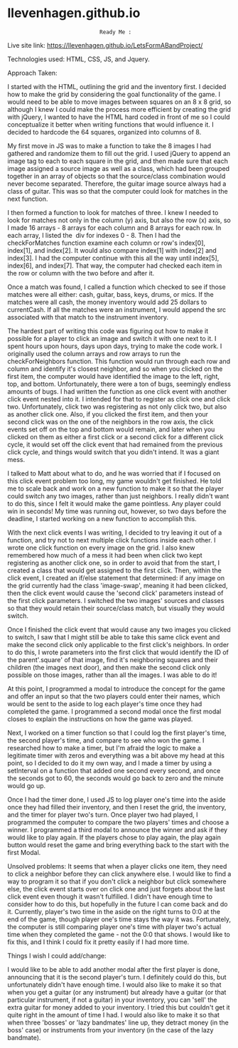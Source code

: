 # llevenhagen.github.io

                                 Ready Me :

Live site link: https://llevenhagen.github.io/LetsFormABandProject/


Technologies used:
HTML, CSS, JS, and Jquery.

Approach Taken:

I started with the HTML, outlining the grid and the inventory first. I decided how to make the grid by considering the goal functionality of the game. I would need to be able to move images between squares on an 8 x 8 grid, so although I knew I could make the process more efficient by creating the grid with jQuery, I wanted to have the HTML hard coded in front of me so I could conceptualize it better when writing functions that would influence it. I decided to hardcode the 64 squares, organized into columns of 8.

My first move in JS was to make a function to take the 8 images I had gathered and randomize them to fill out the grid. I used jQuery to append an image tag to each to each square in the grid, and then made sure that each image assigned a source image as well as a class, which had been grouped together in an array of objects so that the source/class combination would never become separated. Therefore, the guitar image source always had a class of guitar. This was so that the computer could look for matches in the next function.

I then formed a function to look for matches of three. I knew I needed to look for matches not only in the column (y) axis, but also the row (x) axis, so I made 16 arrays - 8 arrays for each column and 8 arrays for each row. In each array, I listed the <img> div for indexes 0 - 8. Then I had the checkForMatches function examine each column or row's index[0], index[1], and index[2]. It would also compare index[1] with index[2] and index[3]. I had the computer continue with this all the way until index[5], index[6], and index[7]. That way, the computer had checked each item in the row or column with the two before and after it.

  Once a match was found, I called a function which checked to see if those matches were all either: cash, guitar, bass, keys, drums, or mics. If the matches were all cash, the money inventory would add 25 dollars to currentCash. If all the matches were an instrument, I would append the src associated with that match to the instrument inventory.

  The hardest part of writing this code was figuring out how to make it possible for a player to click an image and switch it with one next to it. I spent hours upon hours, days upon days, trying to make the code work. I originally used the column arrays and row arrays to run the checkForNeighbors function. This function would run through each row and column and identify it's closest neighbor, and so when you clicked on the first item, the computer would have identified the image to the left, right, top, and bottom. Unfortunately, there were a ton of bugs, seemingly endless amounts of bugs. I had written the function as one click event with another click event nested into it. I intended for that to register as click one and click two. Unfortunately, click two was registering as not only click two, but also as another click one. Also, if you clicked the first item, and then your second click was on the one of the neighbors in the row axis, the click events set off on the top and bottom would remain, and later when you clicked on them as either a first click or a second click for a different click cycle, it would set off the click event that had remained from the previous click cycle, and things would switch that you didn't intend. It was a giant mess.

  I talked to Matt about what to do, and he was worried that if I focused on this click event problem too long, my game wouldn't get finished. He told me to scale back and work on a new function to make it so that the player could switch any two images, rather than just neighbors. I really didn't want to do this, since I felt it would make the game pointless. Any player could win in seconds! My time was running out, however, so two days before the deadline, I started working on a new function to accomplish this.

  With the next click events I was writing, I decided to try leaving it out of a function, and try not to next multiple click functions inside each other. I wrote one click function on every image on the grid. I also knew remembered how much of a mess it had been when click two kept registering as another click one, so in order to avoid that from the start, I created a class that would get assigned to the first click. Then, within the click event, I created an if/else statement that determined: if any image on the grid currently had the class 'image-swap', meaning it had been clicked, then the click event would cause the 'second click' parameters instead of the first click parameters. I switched the two images' sources and classes so that they would retain their source/class match, but visually they would switch.

  Once I finished the click event that would cause any two images you clicked to switch, I saw that I might still be able to take this same click event and make the second click only applicable to the first click's neighbors. In order to do this, I wrote parameters into the first click that would identify the ID of the parent'.square' of that image, find it's neighboring squares and their children (the images next door), and then make the second click only possible on those images, rather than all the images. I was able to do it!

  At this point, I programmed a modal to introduce the concept for the game and offer an input so that the two players could enter their names, which would be sent to the aside to log each player's time once they had completed the game. I programmed a second modal once the first modal closes to explain the instructions on how the game was played.

  Next, I worked on a timer function so that I could log the first player's time, the second player's time, and compare to see who won the game. I researched how to make a timer, but I'm afraid the logic to make a legitimate timer with zeros and everything was a bit above my head at this point, so I decided to do it my own way, and I made a timer by using a setInterval on a function that added one second every second, and once the seconds got to 60, the seconds would go back to zero and the minute would go up.

  Once I had the timer done, I used JS to log player one's time into the aside once they had filled their inventory, and then I reset the grid, the inventory, and the timer for player two's turn. Once player two had played, I programmed the computer to compare the two players' times and choose a winner. I programmed a third modal to announce the winner and ask if they would like to play again. If the players chose to play again, the play again button would reset the game and bring everything back to the start with the first Modal.


  Unsolved problems:
  It seems that when a player clicks one item, they need to click a neighbor before they can click anywhere else. I would like to find a way to program it so that if you don't click a neighbor but click somewhere else, the click event starts over on click one and just forgets about the last click event even though it wasn't fulfilled. I didn't have enough time to consider how to do this, but hopefully in the future I can come back and do it. Currently, player's two time in the aside on the right turns to 0:0 at the end of the game, though player one's time stays the way it was. Fortunately, the computer is still comparing player one's time with player two's actual time when they completed the game - not the 0:0 that shows. I would like to fix this, and I think I could fix it pretty easily if I had more time.

  Things I wish I could add/change:

  I would like to be able to add another modal after the first player is done, announcing that it is the second player's turn. I definitely could do this, but unfortunately didn't have enough time. I would also like to make it so that when you get a guitar (or any instrument) but already have a guitar (or that particular instrument, if not a guitar) in your inventory, you can 'sell' the extra guitar for money added to your inventory. I tried this but couldn't get it quite right in the amount of time I had. I would also like to make it so that when three 'bosses' or 'lazy bandmates' line up, they detract money (in the boss' case) or instruments from your inventory (in the case of the lazy bandmate).
